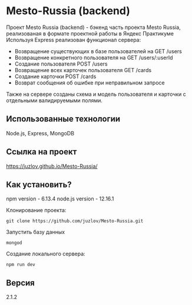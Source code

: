 # Mesto-Russia (backend)
Проект Mesto Russia (backend) - бэкенд часть проекта Mesto Russia, реализованая
в формате проектной работы в Яндекс Практикуме
Используя Express реализован функционал сервера:
- Возвращение существующих в базе пользователей на GET /users
- Возвращение конкретного пользователя на GET /users/:userId
- Создание пользователя POST /users
- Возвращение всех карточек пользователя GET /cards
- Создание карточки POST /cards
- Возврат сообщения об ошибке при неправильном запросе

Также на сервере созданы схема и модель пользователя и карточки с отдельными валидируемыми полями.

## Использованные технологии
Node.js, Express, MongoDB

## Ссылка на проект
https://juzlov.github.io/Mesto-Russia/

## Как установить?
npm version - 6.13.4
node.js version - 12.16.1

Клонирование проекта:
```
git clone https://github.com/juzlov/Mesto-Russia.git
```

Запустить базу данных
```
mongod
```

Создание локального сервера:
```
npm run dev
```


## Версия
2.1.2 
